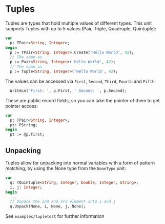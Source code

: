 # Tuples
Tuples are types that hold multiple values of different types. This unit supports Tuples with up to 5 values (Pair, Triple, Quadruple, Quintuple):

```pascal
var
  p: TPair<String, Integer>;
begin
  p := TPair<String, Integer>.Create('Hello World', 42);
  // The same as
  p := Pair<String, Integer>('Hello World', 42);
  // The same as
  p := Tuple<String, Integer>('Hello World', 42);
```
The values can be accessed via `First`, `Second`, `Third`, `Fourth` and `Fifth`:
```pascal
  WriteLn('First: ', p.First, ' Second: ', p.Second);
```

These are public record fields, so you can take the pointer of them to get pointer access:
```pascal
var
  p: TPair<String, Integer>;
  pt: PString;
begin
  pt := @p.First;
```

## Unpacking
Tuples allow for unpacking into normal variables with a form of pattern matching, by using the None type from the `NoneType` unit:
```pascal
var
  q: TQuintuple<String, Integer, Double, Integer, String>;
  i, j: Integer;
begin
  ...
  // Unpack the 2nd and 3rd element into i and j
  q.Unpack(None, i, None, j, None);
```

See `examples/tupletest` for further information